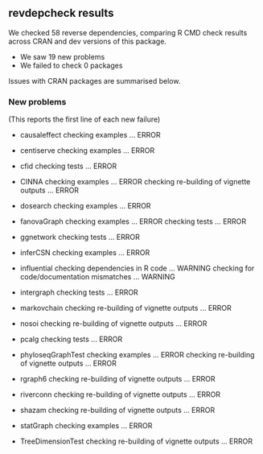 ## revdepcheck results

We checked 58 reverse dependencies, comparing R CMD check results across CRAN and dev versions of this package.

 * We saw 19 new problems
 * We failed to check 0 packages

Issues with CRAN packages are summarised below.

### New problems
(This reports the first line of each new failure)

* causaleffect
  checking examples ... ERROR

* centiserve
  checking examples ... ERROR

* cfid
  checking tests ... ERROR

* CINNA
  checking examples ... ERROR
  checking re-building of vignette outputs ... ERROR

* dosearch
  checking examples ... ERROR

* fanovaGraph
  checking examples ... ERROR
  checking tests ... ERROR

* ggnetwork
  checking tests ... ERROR

* inferCSN
  checking examples ... ERROR

* influential
  checking dependencies in R code ... WARNING
  checking for code/documentation mismatches ... WARNING

* intergraph
  checking tests ... ERROR

* markovchain
  checking re-building of vignette outputs ... ERROR

* nosoi
  checking re-building of vignette outputs ... ERROR

* pcalg
  checking tests ... ERROR

* phyloseqGraphTest
  checking examples ... ERROR
  checking re-building of vignette outputs ... ERROR

* rgraph6
  checking re-building of vignette outputs ... ERROR

* riverconn
  checking re-building of vignette outputs ... ERROR

* shazam
  checking re-building of vignette outputs ... ERROR

* statGraph
  checking examples ... ERROR

* TreeDimensionTest
  checking re-building of vignette outputs ... ERROR

